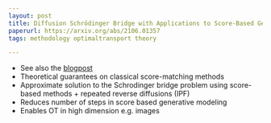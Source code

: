 ```yaml
---
layout: post
title: Diffusion Schrödinger Bridge with Applications to Score-Based Generative Modeling
paperurl: https://arxiv.org/abs/2106.01357
tags: methodology optimaltransport theory

---
```


 * See also the [blogpost](https://vdeborto.github.io/publication/schrodinger_bridge/)
 * Theoretical guarantees on classical score-matching methods
 * Approximate solution to the Schrodinger bridge problem using score-based methods + repeated reverse diffusions (IPF)
 * Reduces number of steps in score based generative modeling
 * Enables OT in high dimension e.g. images
